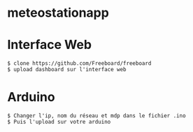 # meteostationapp

# Interface Web
```
$ clone https://github.com/Freeboard/freeboard
$ upload dashboard sur l'interface web
```

# Arduino
```
$ Changer l'ip, nom du réseau et mdp dans le fichier .ino
$ Puis l'upload sur votre arduino 
```

